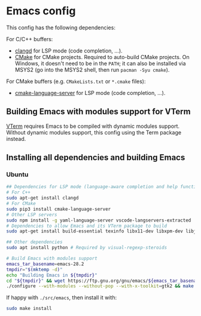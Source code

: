 # Emacs config

This config has the following dependencies:

For C/C++ buffers:
- [clangd](https://emacs-lsp.github.io/lsp-mode/page/lsp-clangd/) for LSP mode (code completion, ...).
- [CMake](https://cmake.org/download/) for CMake projects. Required to auto-build CMake projects. On Windows, it doesn't need to be in the `PATH`; it can also be installed via MSYS2 (go into the MSYS2 shell, then run `pacman -Syu cmake`).

For CMake buffers (e.g. `CMakeLists.txt` or `*.cmake` files):
- [cmake-language-server](https://emacs-lsp.github.io/lsp-mode/page/lsp-cmake/) for LSP mode (code completion, ...).

## Building Emacs with modules support for VTerm

[VTerm](https://github.com/akermu/emacs-libvterm) requires Emacs to be compiled with dynamic modules support. Without dynamic modules support, this config using the Term package instead.

## Installing all dependencies and building Emacs

### Ubuntu

```bash
## Dependencies for LSP mode (language-aware completion and help functions)
# For C++
sudo apt-get install clangd
# For CMake
sudo pip3 install cmake-language-server
# Other LSP servers
sudo npm install -g yaml-language-server vscode-langservers-extracted
# Dependencies to allow Emacs and its VTerm package to build
sudo apt-get install build-essential texinfo libx11-dev libxpm-dev libjpeg-dev libpng-dev libgif-dev libtiff-dev libncurses-dev automake autoconf libgtk2.0-dev libtool-bin

## Other dependencies
sudo apt install python # Required by visual-regexp-steroids

# Build Emacs with modules support
emacs_tar_basename=emacs-28.2
tmpdir="$(mktemp -d)"
echo "Building Emacs in ${tmpdir}"
cd "${tmpdir}" && wget https://ftp.gnu.org/gnu/emacs/${emacs_tar_basename}.tar.xz && tar -xJf ${emacs_tar_basename}.tar.xz && cd ${emacs_tar_basename}
./configure --with-modules --without-pop --with-x-toolkit=gtk2 && make -j10
```

If happy with `./src/emacs`, then install it with:

```bash
sudo make install
```


